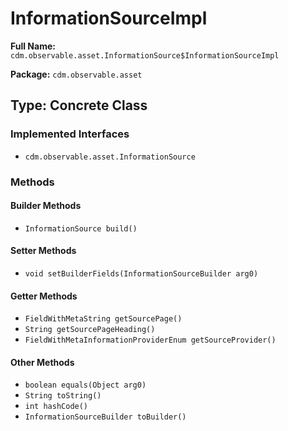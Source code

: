 # InformationSourceImpl

**Full Name:** `cdm.observable.asset.InformationSource$InformationSourceImpl`

**Package:** `cdm.observable.asset`

## Type: Concrete Class

### Implemented Interfaces

- `cdm.observable.asset.InformationSource`

### Methods

#### Builder Methods

- `InformationSource build()`

#### Setter Methods

- `void setBuilderFields(InformationSourceBuilder arg0)`

#### Getter Methods

- `FieldWithMetaString getSourcePage()`
- `String getSourcePageHeading()`
- `FieldWithMetaInformationProviderEnum getSourceProvider()`

#### Other Methods

- `boolean equals(Object arg0)`
- `String toString()`
- `int hashCode()`
- `InformationSourceBuilder toBuilder()`

